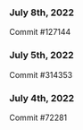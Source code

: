 ### July 8th, 2022

Commit #127144

### July 5th, 2022

Commit #314353


### July 4th, 2022

Commit #72281
